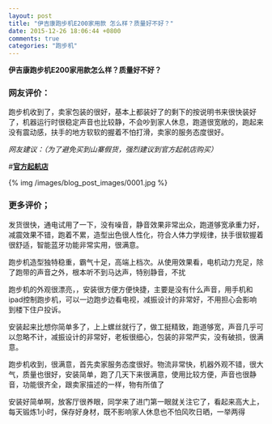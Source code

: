 ```yaml
---
layout: post
title: "伊吉康跑步机E200家用款 怎么样？质量好不好？"
date: 2015-12-26 18:06:44 +0800
comments: true
categories: "跑步机"
---
```


**伊吉康跑步机E200家用款怎么样？质量好不好？**

### 网友评价：

跑步机收到了，卖家包装的很好，基本上都装好了的剩下的按说明书来很快装好了，机器运行时很稳定声音也比较静，不会吵到家人休息，跑道很宽敞的，跑起来没有震动感，扶手的地方软软的握着不怕打滑，卖家的服务态度很好。

*网友建议：（为了避免买到山寨假货，强烈建议到官方起航店购买）*

#[**官方起航店**](http://redirect.simba.taobao.com/rd?w=unionnojs&f=http%3A%2F%2Fai.taobao.com%2Fauction%2Fedetail.htm%3Fe%3D6eBc%252FH0NmL%252FuDAZjWhpTWLOJIERq9rXKTUAZISyvJEBBWJVBnwmj7tnO073KpEUuesayvrQ7hvkEwiwEAUVRm%252BkhmNFX%252F3dHWvA9v2QHrugIdF8vpPzQmyxkRCTGouB62RhcKuFJ45lpdiKfYodMeg%253D%253D%26ptype%3D100010%26from%3Dbasic&k=5ccfdb950740ca16&c=un&b=alimm_0&p=mm_109581374_12296429_46532450)

<!--More-->

{% img /images/blog_post_images/0001.jpg %}

### 更多评价；

发货很快，通电试用了一下，没有噪音，静音效果非常出众，跑道够宽承重力好，减震效果不错，跑着不累，造型出色很人性化，符合人体力学规律，扶手很软握着很舒适，智能蓝牙功能非常实用，很满意。

跑步机造型独特稳重，霸气十足，高端上档次。从使用效果看，电机动力充足，除了跑带的声音之外，根本听不到马达声，特别静音，不扰

跑步机的外观很漂亮，，安装很方便方便快捷，主要是没有什么声音，用手机和ipad控制跑步机，可以一边跑步边看电视，减振设计的非常好，不用担心会影响到楼下住户投诉。

安装起来比想你简单多了，上上螺丝就行了，做工挺精致，跑道够宽，声音几乎可以忽略不计，减振设计的非常好，老板很细心，包装的非常严实，没有破损，很满意。

跑步机收到，很满意，首先卖家服务态度很好。物流非常快，机器外观不错，很大气，质量也很好，安装简单，跑了几天下来很满意，使用比较方便，声音也很静音，功能很齐全，跟卖家描述的一样，物有所值了

安装好简单啊，放客厅很养眼，同学来了进门第一眼就关注它了，看起来高大上，每天锻炼1小时，保存好身材，既不影响家人休息也不怕风吹日晒，一举两得